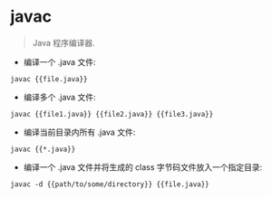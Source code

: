 # javac

> Java 程序编译器.

- 编译一个 .java 文件:

`javac {{file.java}}`

- 编译多个 .java 文件:

`javac {{file1.java}} {{file2.java}} {{file3.java}}`

- 编译当前目录内所有 .java 文件:

`javac {{*.java}}`

- 编译一个 .java 文件并将生成的 class 字节码文件放入一个指定目录:

`javac -d {{path/to/some/directory}} {{file.java}}`
